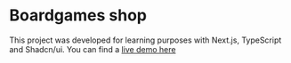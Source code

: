 # Boardgames shop

This project was developed for learning purposes with Next.js, TypeScript and Shadcn/ui. You can find a [live demo here](https://boardgames-shop.netlify.app/)
